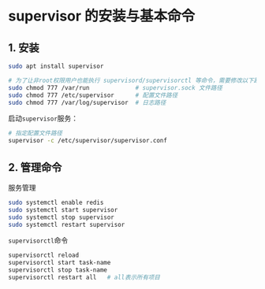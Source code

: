 # supervisor 的安装与基本命令

## 1. 安装

```bash
sudo apt install supervisor

# 为了让非root权限用户也能执行 supervisord/supervisorctl 等命令，需要修改以下路径权限
sudo chmod 777 /var/run				# supervisor.sock 文件路径
sudo chmod 777 /etc/supervisor		# 配置文件路径
sudo chmod 777 /var/log/supervisor	# 日志路径
```

启动`supervisor`服务：

```bash
# 指定配置文件路径
supervisor -c /etc/supervisor/supervisor.conf
```

## 2. 管理命令

服务管理

```bash
sudo systemctl enable redis
sudo systemctl start supervisor
sudo systemctl stop supervisor
sudo systemctl restart supervisor
```

`supervisorctl`命令

```bash
supervisorctl reload
supervisorctl start task-name
supervisorctl stop task-name
supervisorctl restart all	# all表示所有项目
```

